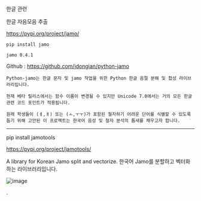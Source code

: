 한글 관련

한글 자음모음 추출


https://pypi.org/project/jamo/

    pip install jamo
    
    jamo 0.4.1

Github : https://github.com/jdongian/python-jamo


    Python-jamo는 한글 문자 및 jamo 작업을 위한 Python 한글 음절 분해 및 합성 라이브러리입니다.
    
    현재 베타 릴리스에서는 함수 이름이 변경될 수 있지만 Unicode 7.0에서는 거의 모든 한글 관련 코드 포인트가 적용됩니다.
    
    원래 학생들이 (ㅔ,ㅐ) 또는 (ㅗ,ㅜㅜ)가 포함된 철자하기 어려운 단어를 식별할 수 있도록 돕기 위해 고안된 이 프로젝트는 한국어 음성 및 철자 분석의 틈새를 채우고자 합니다.


---

pip install jamotools

https://pypi.org/project/jamotools/

A library for Korean Jamo split and vectorize.  한국어 Jamo를 분할하고 벡터화하는 라이브러리입니다.

![image](https://github.com/ngio/python_study/assets/3784942/b2b6cd18-3344-405d-89b2-570663f2addc)

.
